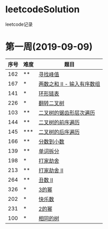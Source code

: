# leetcodeSolution
leetcode记录

# 第一周(2019-09-09)

| 序号 | 难度 | 题目                                                         |
| ---- | ---- | ------------------------------------------------------------ |
| 162  | **   | [寻找峰值](https://leetcode-cn.com/problems/find-peak-element) |
| 167  | *    | [两数之和 II - 输入有序数组](https://leetcode-cn.com/problems/two-sum-ii-input-array-is-sorted) |
| 141  | *    | [环形链表](https://leetcode-cn.com/problems/linked-list-cycle) |
| 226  | *    | [翻转二叉树](https://leetcode-cn.com/problems/invert-binary-tree) |
| 103  | **   | [二叉树的锯齿形层次遍历](https://leetcode-cn.com/problems/binary-tree-zigzag-level-order-traversal) |
| 144  | **   | [二叉树的前序遍历](https://leetcode-cn.com/problems/binary-tree-preorder-traversal) |
| 145  | ***  | [二叉树的后序遍历](https://leetcode-cn.com/problems/binary-tree-postorder-traversal) |
| 166  | **   | [分数到小数](https://leetcode-cn.com/problems/fraction-to-recurring-decimal) |
| 139  | **   | [单词拆分](https://leetcode-cn.com/problems/word-break)      |
| 198  | *    | [打家劫舍](https://leetcode-cn.com/problems/house-robber)    |
| 213  | **   | [打家劫舍 II](https://leetcode-cn.com/problems/house-robber-ii) |
| 264  | **   | [丑数 II](https://leetcode-cn.com/problems/ugly-number-ii)   |
| 326  | *    | [3的幂](https://leetcode-cn.com/problems/power-of-three)     |
| 202  | *    | [快乐数](https://leetcode-cn.com/problems/happy-number)      |
| 231  | *    | [2的幂](https://leetcode-cn.com/problems/power-of-two)       |
| 100  | *    | [相同的树](https://leetcode-cn.com/problems/same-tree)       |

